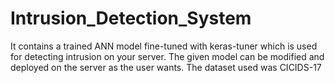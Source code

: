 # Intrusion_Detection_System
It contains a trained ANN model fine-tuned with keras-tuner which is used for detecting intrusion on your server. The given model can be modified and deployed on the server as the user wants. The dataset used was CICIDS-17 
